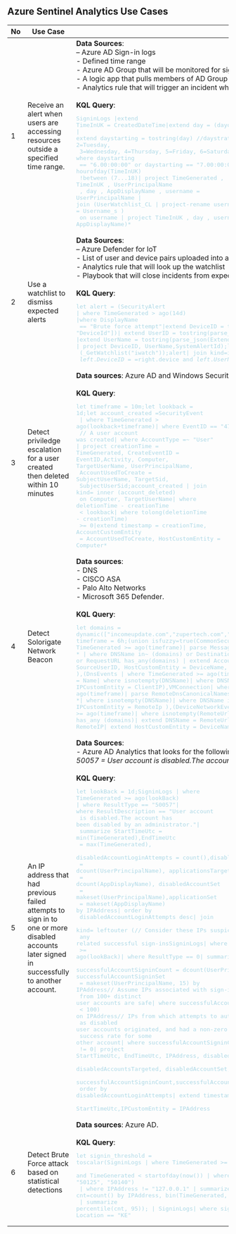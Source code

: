 ## Azure Sentinel Analytics Use Cases 




|No|Use Case       |Artifacts           |
|--|---------------|--------------------|
|1|Receive an alert when users are accessing resources outside a specified time range.|**Data Sources**: <br>– Azure AD Sign-in logs<br>- Defined time range <br>- Azure AD Group that will be monitored for sign-in activity<br>- A logic app that pulls members of AD Group into a LA table<br>- Analytics rule that will trigger an incident when a member of the AD Group signs in outside of the defined time range. <br><br>**KQL Query**:<br><span style="color:lightblue"><pre>SigninLogs &#124;extend TimeInUK = CreatedDateTime&#124;extend day = (dayofweek(TimeInUK))<br>&#124; extend daystarting = tostring(day) //daystrating definitions, 1=Monday, 2=Tuesday,<br> 3=Wednesday, 4=Thursday, 5=Friday, 6=Saturday, 7=Sunday&#124; where daystarting<br> == "6.00:00:00" or daystarting == "7.00:00:00" or hourofday(TimeInUK)<br> !between (7...18)&#124; project TimeGenerated , TimeInUK , UserPrincipalName<br> , day , AppDisplayName , username = UserPrincipalName &#124; <br>join (UserWatchlist_CL &#124; project-rename username = Username_s )<br> on username &#124; project TimeInUK , day , username , AppDisplayName)*</span></pre>|
|2|Use a watchlist to dismiss expected alerts|**Data Sources**: <br> – Azure Defender for IoT<br>- List of user and device pairs uploaded into a Watchlist <br>- Analytics rule that will look up the watchlist <br>- Playbook that will close incidents from expected alerts.<br><br>**KQL Query**:<span style="color:lightblue"><pre>let alert = (SecurityAlert &#124; where TimeGenerated > ago(14d) &#124;where DisplayName<br> == "Brute force attempt"&#124;extend DeviceID = tostring(parse_json(ExtendedProperties)<br>"DeviceId"])&#124; extend UserID = tostring(parse_json(ExtendedProperties)["UserId"])<br>&#124;extend UserName = tostring(parse_json(ExtendedProperties)["UserName"])<br>&#124; project DeviceID, UserName,SystemAlertId);let watchlst =<br> (_GetWatchlist("iwatch"));alert&#124; join kind=inner watchlst on<br> $left.DeviceID == $right.device and $left.UserName == $right.username</span></pre>|
|3|Detect priviledge escalation for a user created then deleted within 10 minutes  |**Data sources**: Azure AD and Windows Security Events. <br><br>**KQL Query**: <span style="color:lightblue"><pre>let timeframe = 10m;let lookback = 1d;let account_created =SecurityEvent<br> &#124; where TimeGenerated > ago(lookback+timeframe)&#124; where EventID == "4720"<br> // A user account was created&#124; where AccountType =~ "User"<br>&#124; project creationTime = TimeGenerated, CreateEventID =<br>EventID,Activity, Computer, TargetUserName, UserPrincipalName,<br> AccountUsedToCreate = SubjectUserName, TargetSid,<br> SubjectUserSid;account_created &#124; join kind= inner (account_deleted)<br> on Computer, TargetUserName&#124; where deletionTime - creationTime<br> < lookback&#124; where tolong(deletionTime - creationTime)<br> >= 0&#124;extend timestamp = creationTime, AccountCustomEntity<br> = AccountUsedToCreate, HostCustomEntity = Computer*</span></pre>|
|4|Detect Solorigate Network Beacon|**Data sources**: <br>- DNS <br>- CISCO ASA<br>- Palo Alto Networks <br>- Microsoft 365 Defender. <br><br>**KQL Query**: <span style="color:lightblue"><pre>let domains = dynamic(["incomeupdate.com","zupertech.com","databasegalore.com","panhardware.com","avsvmcloud.com","digitalcollege.org","freescanonline.com","deftsecurity.com","thedoccloud.com","virtualdataserver.com","lcomputers.com","webcodez.com","globalnetworkissues.com","kubecloud.com","seobundlekit.com","solartrackingsystem.net","virtualwebdata.com"]);let timeframe = 6h;(union isfuzzy=true(CommonSecurityLog &#124; where TimeGenerated >= ago(timeframe)&#124; parse Message with * '(' DNSName ')' *  &#124; where DNSName in~ (domains) or DestinationHostName has_any (domains) or RequestURL has_any(domains)  &#124; extend AccountCustomEntity = SourceUserID, HostCustomEntity = DeviceName, IPCustomEntity = SourceIP  ),(DnsEvents  &#124; where TimeGenerated >= ago(timeframe) &#124; extend DNSName = Name&#124; where isnotempty(DNSName)&#124; where DNSName in~ (domains) &#124; extend IPCustomEntity = ClientIP),VMConnection&#124; where TimeGenerated >= ago(timeframe)&#124; parse RemoteDnsCanonicalNames with * '["' DNSName '"]' *&#124; where isnotempty(DNSName)&#124; where DNSName in~ (domains)&#124; extend IPCustomEntity = RemoteIp ),(DeviceNetworkEvents &#124; where TimeGenerated >= ago(timeframe)&#124; where isnotempty(RemoteUrl)&#124; where RemoteUrl  has_any (domains)&#124; extend DNSName = RemoteUrl&#124; extend IPCustomEntity = RemoteIP&#124; extend HostCustomEntity = DeviceName)) *</span></pre>|
|5 |An IP address that had previous failed attempts to sign in to one or more disabled accounts later signed in successfully to another account.|**Data Sources**: <br>- Azure AD Analytics that looks for the following specific Azure AD Sign-In log entries:<br>*50057 = User account is disabled.The account has been disabled by an administrator.*<br><br>**KQL Query**: <span style="color:lightblue"><pre>let lookBack = 1d;SigninLogs &#124; where TimeGenerated >= ago(lookBack)<br>&#124; where ResultType == "50057"&#124; where ResultDescription == "User account<br> is disabled.The account has been disabled by an administrator."&#124;<br> summarize StartTimeUtc = min(TimeGenerated),EndTimeUtc<br> = max(TimeGenerated),<br> disabledAccountLoginAttempts = count(),disabledAccountsTargeted<br> = dcount(UserPrincipalName), applicationsTargeted<br> = dcount(AppDisplayName), disabledAccountSet<br> = makeset(UserPrincipalName),applicationSet<br> = makeset(AppDisplayName) by IPAddress&#124; order by<br> disabledAccountLoginAttempts desc&#124; join<br> kind= leftouter (// Consider these IPs suspicious - and alert<br> any related successful sign-insSigninLogs&#124; where TimeGenerated<br> >= ago(lookBack)&#124; where ResultType == 0&#124; summarize <br>successfulAccountSigninCount = dcount(UserPrincipalName), successfulAccountSigninSet<br> = makeset(UserPrincipalName, 15) by IPAddress// Assume IPs associated with sign-ins<br> from 100+ distinct user accounts are safe&#124; where successfulAccountSigninCount<br> < 100) on IPAddress// IPs from which attempts to authenticate<br> as disabled user accounts originated, and had a non-zero<br> success rate for some other account&#124; where successfulAccountSigninCount<br> != 0&#124; project StartTimeUtc, EndTimeUtc, IPAddress, disabledAccountLoginAttempts,<br> disabledAccountsTargeted, disabledAccountSet, applicationSet,<br> successfulAccountSigninCount,successfulAccountSigninSet&#124;<br> order by disabledAccountLoginAttempts&#124; extend timestamp = <br>StartTimeUtc,IPCustomEntity = IPAddress</span></pre>|
|6|Detect Brute Force attack based on statistical detections|**Data sources**: Azure AD. <br><br>**KQL Query**:<span style="color:lightblue"><pre>let signin_threshold = toscalar(SigninLogs &#124; where TimeGenerated >= startofday(ago(7d))<br> and TimeGenerated < startofday(now()) &#124; where ResultType !in ("0", "50125", "50140")<br> &#124; where IPAddress != "127.0.0.1" &#124; summarize cnt=count() by IPAddress, bin(TimeGenerated, 1d)<br> &#124; summarize percentile(cnt, 95)); &#124; SigninLogs&#124; where signin_threshold > 10 and Location == "KE"</span></pre>|




